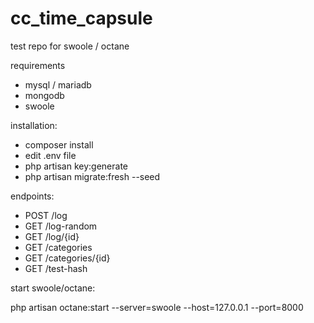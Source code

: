 # cc_time_capsule
test repo for swoole / octane

requirements
- mysql / mariadb
- mongodb
- swoole


installation:
- composer install
- edit .env file
- php artisan key:generate
- php artisan migrate:fresh --seed

endpoints:
- POST /log
- GET /log-random
- GET /log/{id}
- GET /categories
- GET /categories/{id}
- GET /test-hash


start swoole/octane:

php artisan octane:start --server=swoole --host=127.0.0.1 --port=8000
